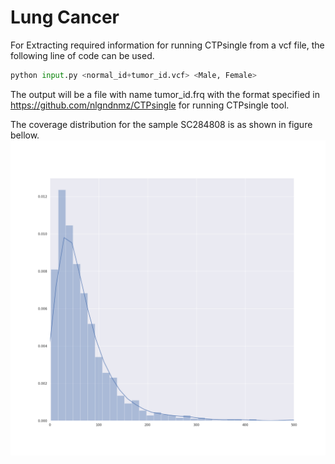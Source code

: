 # Lung Cancer


For Extracting required information for running CTPsingle from a vcf file, the following line of code can be used.

```python
python input.py <normal_id+tumor_id.vcf> <Male, Female>
```

The output will be a file with name tumor_id.frq with the format specified in https://github.com/nlgndnmz/CTPsingle for running CTPsingle tool.

The coverage distribution for the sample SC284808 is as shown in figure bellow.
![alt text](plots/combined_SC284808_cov.png?raw=true "Title")
